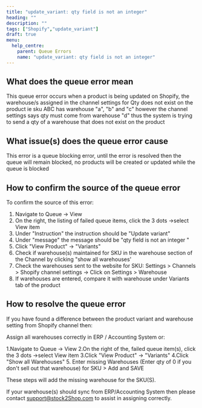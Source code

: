 ```yaml
---
title: "update_variant: qty field is not an integer"
heading: ""
description: ""
tags: ["Shopify","update_variant"]
draft: true
menu:
  help_centre:
    parent: Queue Errors
    name: "update_variant: qty field is not an integer"
---
```


## What does the queue error mean

This queue error occurs when a product is being updated on Shopify, the warehouse/s assigned in the channel settings for Qty does not exist on the product ie sku ABC has warehouse "a", "b" and "c" however the channel settings says qty must come from warehouse "d" thus the system is trying to send a qty of a warehouse that does not exist on the product

## What issue(s) does the queue error cause

This error is a queue blocking error, until the error is resolved then the queue will remain blocked, no products will be created or updated while the queue is blocked 

## How to confirm the source of the queue error

To confirm the source of this error: 

1. Navigate to Queue -> View
2. On the right, the listing of failed queue items, click the 3 dots ->select View item
3. Under "Instruction" the instruction should be "Update variant"
4. Under "message" the message should be "qty field is not an integer "
5. Click "View Product" -> "Variants"
6. Check if warehouse(s) maintained for SKU in the warehouse section of the Channel by clicking "show all warehouses'
7. Check the warehouses sent to the website for SKU: Settings > Channels > Shopify channel settings -> Click on Settings > Warehouse
8. If warehouses are entered, compare it with warehouse under Variants tab of the product

## How to resolve the queue error

If you have found a difference between the product  variant and warehouse setting from Shopify channel then:

Assign all warehouses correctly in ERP / Accounting System or:

1.Navigate to Queue -> View
2.On the right of the, failed queue item(s), click the 3 dots ->select View item
3.Click "View Product" -> "Variants"
4.Click "Show all Warehouses" 
5. Enter missing Warehouses (Enter qty of 0 if you don't sell out that warehouse) for SKU  > Add and SAVE

These steps will add the missing warehouse for the SKU(S). 

If your warehouse(s) should sync from ERP/Accounting System then please contact support@stock2Shop.com to assist in assigning correctly.